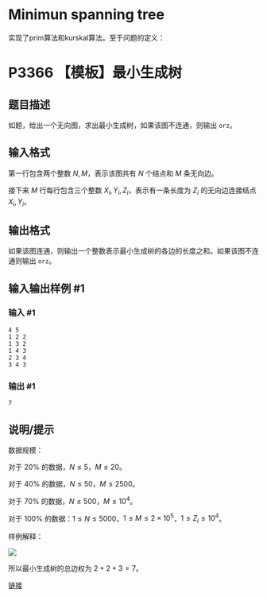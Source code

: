 # Minimun spanning tree

实现了prim算法和kurskal算法。至于问题的定义：

# P3366 【模板】最小生成树

## 题目描述

如题，给出一个无向图，求出最小生成树，如果该图不连通，则输出 `orz`。

## 输入格式

第一行包含两个整数 $N,M$，表示该图共有 $N$ 个结点和 $M$ 条无向边。

接下来 $M$ 行每行包含三个整数 $X_i,Y_i,Z_i$，表示有一条长度为 $Z_i$ 的无向边连接结点 $X_i,Y_i$。

## 输出格式

如果该图连通，则输出一个整数表示最小生成树的各边的长度之和。如果该图不连通则输出 `orz`。

## 输入输出样例 #1

### 输入 #1

```
4 5
1 2 2
1 3 2
1 4 3
2 3 4
3 4 3
```

### 输出 #1

```
7
```

## 说明/提示

数据规模：

对于 $20\%$ 的数据，$N\le 5$，$M\le 20$。

对于 $40\%$ 的数据，$N\le 50$，$M\le 2500$。

对于 $70\%$ 的数据，$N\le 500$，$M\le 10^4$。

对于 $100\%$ 的数据：$1\le N\le 5000$，$1\le M\le 2\times 10^5$，$1\le Z_i \le 10^4$。


样例解释：

 ![](https://cdn.luogu.com.cn/upload/pic/2259.png) 

所以最小生成树的总边权为 $2+2+3=7$。

[链接](https://www.luogu.com.cn/record/214685214)
